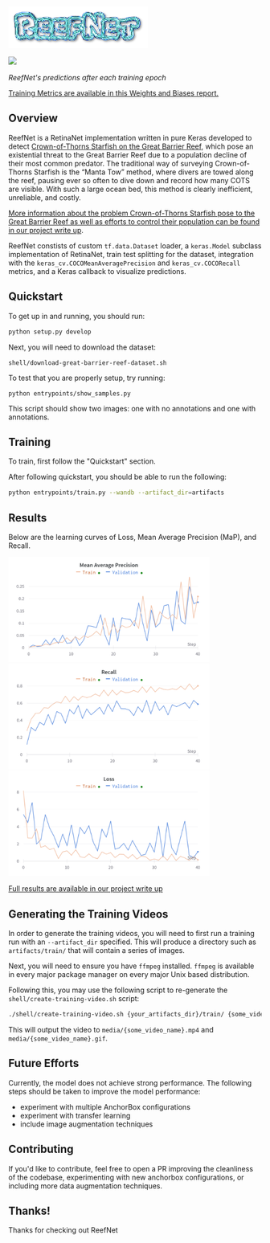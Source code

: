 ![reefnet logo](media/reefnet.png)

<img src="media/updated_learning_process.gif" width="400px"/>

*ReefNet's predictions after each training epoch*

[Training Metrics are available in this Weights and Biases report.](https://wandb.ai/reef-net/reef-net/reports/ReefNet-Training--VmlldzoyMTQzMzcz?accessToken=u1i71ro4gv2mjjcyizen6u9bp7ohg14rvc3oxy0gs06df56s9wu18ii4ke6bs8n7)

## Overview

ReefNet is a RetinaNet implementation written in pure Keras developed to detect
[Crown-of-Thorns Starfish on the Great Barrier Reef](https://www.kaggle.com/competitions/tensorflow-great-barrier-reef/overview), which pose an existential threat to the Great Barrier Reef due to a population decline of their most common predator.
The traditional way of surveying Crown-of-Thorns Starfish is the “Manta Tow” method, where divers are towed along the reef, pausing ever so often to dive down and record how many COTS are visible. With such a large ocean bed, this method is clearly inefficient, unreliable, and costly.

[More information about the problem Crown-of-Thorns Starfish pose to the Great Barrier Reef as well as efforts to control their population can be found in our project write up](media/final_report.pdf).

ReefNet constists of custom `tf.data.Dataset` loader, a `keras.Model` subclass
implementation of RetinaNet, train test splitting for the dataset,
integration with the `keras_cv.COCOMeanAveragePrecision` and
`keras_cv.COCORecall` metrics, and a Keras callback to visualize
predictions.

## Quickstart

To get up in and running, you should run:
```bash
python setup.py develop
```

Next, you will need to download the dataset:
```
shell/download-great-barrier-reef-dataset.sh
```

To test that you are properly setup, try running:

```
python entrypoints/show_samples.py
```

This script should show two images: one with no annotations and one with annotations.

## Training

To train, first follow the "Quickstart" section.

After following quickstart, you should be able to run the following:

```bash
python entrypoints/train.py --wandb --artifact_dir=artifacts
```

## Results

Below are the learning curves of Loss, Mean Average Precision (MaP), and Recall.

<img src="media/mean_average_precision_chart.png" width="400px"/>
<img src="media/recall_chart.png" width="400px"/>
<img src="media/loss.png" width="400px"/>

[Full results are available in our project write up](media/final_report.pdf)

## Generating the Training Videos

In order to generate the training videos, you will need to first run a training run with
an `--artifact_dir` specified.  This will produce a directory such as `artifacts/train/`
that will contain a series of images.

Next, you will need to ensure you have `ffmpeg` installed.  `ffmpeg` is available in
every major package manager on every major Unix based distribution.

Following this, you may use the following script to re-generate the
`shell/create-training-video.sh` script:

```bash
./shell/create-training-video.sh {your_artifacts_dir}/train/ {some_video_name}
```

This will output the video to `media/{some_video_name}.mp4` and
`media/{some_video_name}.gif`.

## Future Efforts

Currently, the model does not achieve strong performance.  The following steps should be taken to
improve the model performance:

- experiment with multiple AnchorBox configurations
- experiment with transfer learning
- include image augmentation techniques

## Contributing

If you'd like to contribute, feel free to open a PR improving the cleanliness of the codebase,
experimenting with new anchorbox configurations, or including more data augmentation techniques.

## Thanks!
Thanks for checking out ReefNet
